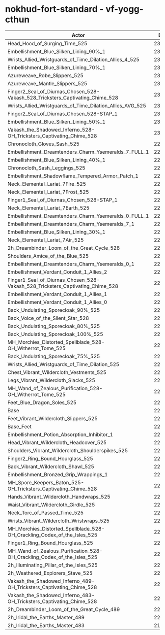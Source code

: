 # nokhud-fort-standard - vf-yogg-cthun
| Actor | DPS | Increase |
|---|:---:|:---:|
|Head_Hood_of_Surging_Time_525|234770|2.71%|
|Embellishment_Blue_Silken_Lining_90%_1|231581|1.31%|
|Wrists_Allied_Wristguards_of_Time_Dilation_Allies_4_525|230850|0.99%|
|Embellishment_Blue_Silken_Lining_70%_1|230839|0.99%|
|Azureweave_Robe_Slippers_525|230746|0.95%|
|Azureweave_Mantle_Slippers_525|230480|0.83%|
|Finger2_Seal_of_Diurnas_Chosen_528-Vakash_528_Tricksters_Captivating_Chime_528|230408|0.80%|
|Wrists_Allied_Wristguards_of_Time_Dilation_Allies_AVG_525|230387|0.79%|
|Finger2_Seal_of_Diurnas_Chosen_528-STAP_1|230251|0.73%|
|Embellishment_Blue_Silken_Lining_50%_1|230216|0.71%|
|Vakash_the_Shadowed_Inferno_528-OH_Tricksters_Captivating_Chime_528|230104|0.66%|
|Chronocloth_Gloves_Sash_525|229971|0.61%|
|Embellishment_Dreamtenders_Charm_Ysemeralds_7_FULL_1|229908|0.58%|
|Embellishment_Blue_Silken_Lining_40%_1|229885|0.57%|
|Chronocloth_Sash_Leggings_525|229851|0.55%|
|Embellishment_Shadowflame_Tempered_Armor_Patch_1|229773|0.52%|
|Neck_Elemental_Lariat_7Fire_525|229668|0.47%|
|Neck_Elemental_Lariat_7Frost_525|229661|0.47%|
|Finger1_Seal_of_Diurnas_Chosen_528-STAP_1|229617|0.45%|
|Neck_Elemental_Lariat_7Earth_525|229557|0.43%|
|Embellishment_Dreamtenders_Charm_Ysemeralds_0_FULL_1|229534|0.42%|
|Embellishment_Dreamtenders_Charm_Ysemeralds_7_1|229512|0.41%|
|Embellishment_Blue_Silken_Lining_30%_1|229494|0.40%|
|Neck_Elemental_Lariat_7Air_525|229456|0.38%|
|2h_Dreambinder_Loom_of_the_Great_Cycle_528|229339|0.33%|
|Shoulders_Amice_of_the_Blue_525|229275|0.30%|
|Embellishment_Dreamtenders_Charm_Ysemeralds_0_1|229274|0.30%|
|Embellishment_Verdant_Conduit_1_Allies_2|229197|0.27%|
|Finger1_Seal_of_Diurnas_Chosen_528-Vakash_528_Tricksters_Captivating_Chime_528|229161|0.25%|
|Embellishment_Verdant_Conduit_1_Allies_1|229126|0.24%|
|Embellishment_Verdant_Conduit_1_Allies_0|229112|0.23%|
|Back_Undulating_Sporecloak_90%_525|228985|0.17%|
|Back_Voice_of_the_Silent_Star_528|228954|0.16%|
|Back_Undulating_Sporecloak_80%_525|228895|0.14%|
|Back_Undulating_Sporecloak_100%_525|228873|0.13%|
|MH_Morchies_Distorted_Spellblade_528-OH_Witherrot_Tome_525|228855|0.12%|
|Back_Undulating_Sporecloak_75%_525|228827|0.11%|
|Wrists_Allied_Wristguards_of_Time_Dilation_525|228809|0.10%|
|Chest_Vibrant_Wildercloth_Vestments_525|228751|0.07%|
|Legs_Vibrant_Wildercloth_Slacks_525|228735|0.07%|
|MH_Wand_of_Zealous_Purification_528-OH_Witherrot_Tome_525|228727|0.06%|
|Feet_Blue_Dragon_Soles_525|228612|0.01%|
|Base|228585|0.00%|
|Feet_Vibrant_Wildercloth_Slippers_525|228576|0.00%|
|Base_Feet|228568|-0.01%|
|Embellishment_Potion_Absorption_Inhibitor_1|228564|-0.01%|
|Head_Vibrant_Wildercloth_Headcover_525|228529|-0.02%|
|Shoulders_Vibrant_Wildercloth_Shoulderspikes_525|228521|-0.03%|
|Finger2_Ring_Bound_Hourglass_525|228507|-0.03%|
|Back_Vibrant_Wildercloth_Shawl_525|228504|-0.04%|
|Embellishment_Bronzed_Grip_Wrappings_1|228499|-0.04%|
|MH_Spore_Keepers_Baton_525-OH_Tricksters_Captivating_Chime_528|228469|-0.05%|
|Hands_Vibrant_Wildercloth_Handwraps_525|228428|-0.07%|
|Waist_Vibrant_Wildercloth_Girdle_525|228414|-0.07%|
|Neck_Torc_of_Passed_Time_525|228355|-0.10%|
|Wrists_Vibrant_Wildercloth_Wristwraps_525|228282|-0.13%|
|MH_Morchies_Distorted_Spellblade_528-OH_Crackling_Codex_of_the_Isles_525|228255|-0.14%|
|Finger1_Ring_Bound_Hourglass_525|228130|-0.20%|
|MH_Wand_of_Zealous_Purification_528-OH_Crackling_Codex_of_the_Isles_525|228092|-0.22%|
|2h_Illuminating_Pillar_of_the_Isles_525|227613|-0.43%|
|2h_Weathered_Explorers_Stave_525|227067|-0.66%|
|Vakash_the_Shadowed_Inferno_489-OH_Tricksters_Captivating_Chime_528|224150|-1.94%|
|Vakash_the_Shadowed_Inferno_483-OH_Tricksters_Captivating_Chime_528|223450|-2.25%|
|2h_Dreambinder_Loom_of_the_Great_Cycle_489|220421|-3.57%|
|2h_Iridal_the_Earths_Master_489|220332|-3.61%|
|2h_Iridal_the_Earths_Master_483|218906|-4.23%|
